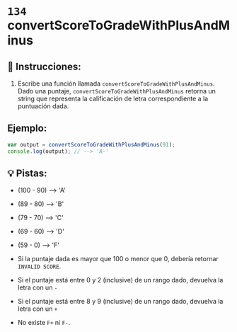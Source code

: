 # `134` convertScoreToGradeWithPlusAndMinus

## 📝 Instrucciones:

1. Escribe una función llamada `convertScoreToGradeWithPlusAndMinus`. Dado una puntaje, `convertScoreToGradeWithPlusAndMinus` retorna un string que representa la calificación de letra correspondiente a la puntuación dada.

## Ejemplo:

```js
var output = convertScoreToGradeWithPlusAndMinus(91);
console.log(output); // --> 'A-'
```

## 💡 Pistas:

+ (100 - 90) --> 'A'

+ (89  - 80) --> 'B'

+ (79  - 70) --> 'C'

+ (69  - 60) --> 'D'

+ (59  -  0) --> 'F'

+ Si la puntaje dada es mayor que 100 o menor que 0, debería retornar `INVALID SCORE`.

+ Si el puntaje está entre 0 y 2 (inclusive) de un rango dado, devuelva la letra con un `-`

+ Si el puntaje está entre 8 y 9 (inclusive) de un rango dado, devuelva la letra con un `+`

+ No existe `F+` ni `F-`.